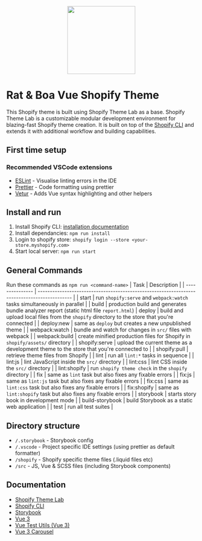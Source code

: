 <!-- logo (start) -->
<p align="center">
  <img src="https://cdn.shopify.com/s/files/1/0942/9062/t/7/assets/logo-white.png" width="180px">
</p>

<!-- title / description (start) -->

# Rat & Boa Vue Shopify Theme

This Shopify theme is built using Shopify Theme Lab as a base. Shopify Theme Lab is a customizable modular development environment for blazing-fast Shopify theme creation. It is built on top of the [Shopify CLI](https://shopify.dev/themes/tools/cli) and extends it with additional workflow and building capabilities.

<!-- title / description (end) -->

<!-- install and setup (start) -->

## First time setup

### Recommended VSCode extensions

- [ESLint](https://marketplace.visualstudio.com/items?itemName=dbaeumer.vscode-eslint) - Visualise linting errors in the IDE
- [Prettier](https://marketplace.visualstudio.com/items?itemName=esbenp.prettier-vscode) - Code formatting using prettier
- [Vetur](https://marketplace.visualstudio.com/items?itemName=octref.vetur) - Adds Vue syntax highlighting and other helpers

## Install and run

1. Install Shopify CLI: [installation documentation](https://shopify.dev/apps/tools/cli/installation)
2. Install dependancies: `npm run install`
3. Login to shopify store: `shopify login --store <your-store.myshopify.com>`
4. Start local server: `npm run start`
<!-- install and setup (end) -->

<!-- commands (start) -->

## General Commands

Run these commands as `npm run <command-name>`
| Task | Description |
| --------------- | -------------------------------------------------------------------------------------------- |
| start | run `shopify:serve` and `webpack:watch` tasks simultaneously in parallel |
| build | production build and generates bundle analyzer report (static html file `report.html`)
| deploy | build and upload local files from the `shopify` directory to the store that you're connected |
| deploy:new | same as `deploy` but creates a new unpublished theme |
| webpack:watch | bundle and watch for changes in `src/` files with webpack |
| webpack:build | create minified production files for Shopify in `shopify/assets/` directory |
| shopify:serve | upload the current theme as a development theme to the store that you're connected to |
| shopify:pull | retrieve theme files from Shopify |
| lint | run all `lint:*` tasks in sequence |
| lint:js | lint JavaScript inside the `src/` directory |
| lint:css | lint CSS inside the `src/` directory |
| lint:shopify | run `shopify theme check` in the `shopify` directory |
| fix | same as `lint` task but also fixes any fixable errors |
| fix:js | same as `lint:js` task but also fixes any fixable errors |
| fix:css | same as `lint:css` task but also fixes any fixable errors |
| fix:shopify | same as `lint:shopify` task but also fixes any fixable errors |
| storybook | starts story book in development mode |
| build-storybook | build Storybook as a static web application |
| test | run all test suites |

<!-- commands (end) -->

<!-- directory structure (start) -->

## Directory structure

- `/.storybook` - Storybook config
- `/.vscode` - Project specific IDE settings (using prettier as default formatter)
- `/shopify` - Shopify specific theme files (.liquid files etc)
- `/src` - JS, Vue & SCSS files (including Storybook components)

<!-- directory structure (end) -->
<!-- docs (start) -->

## Documentation

- [Shopify Theme Lab](https://uicrooks.github.io/shopify-theme-lab-docs)
- [Shopify CLI](https://shopify.dev/themes/tools/cli)
- [Storybook](https://storybook.js.org/docs/vue/get-started/introduction)
- [Vue 3](https://v3.vuejs.org/guide/introduction.html)
- [Vue Test Utils (Vue 3)](next.vue-test-utils.vuejs.org)
- [Vue 3 Carousel](https://ismail9k.github.io/vue3-carousel/)
<!-- docs (end) -->
